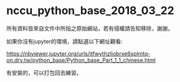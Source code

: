 # nccu_python_base_2018_03_22

所有資料皆來自文件中所指之原始網站，若有侵權請告知移除，謝謝。

如果你沒有jupyter的環境，請點選以下網址觀看:

https://nbviewer.jupyter.org/urls/jtfwythzliobrxe6splmtq-on.drv.tw/python_base/Python_base_Part_1_1_chinese.html

有安裝的，可以打包回去練習。
